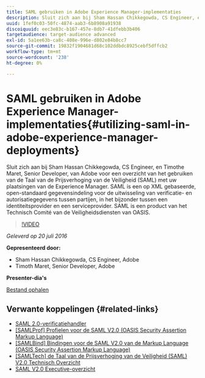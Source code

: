 ```yaml
---
title: SAML gebruiken in Adobe Experience Manager-implementaties
description: Sluit zich aan bij Sham Hassan Chikkegowda, CS Engineer, en Timothe Maret, Senior Developer, van Adobe voor een overzicht van het gebruiken van de Taal van de Prijsverhoging van de Veiligheid (SAML) met uw plaatsingen van de Experience Manager. SAML is een op XML gebaseerde, open-standaard gegevensindeling voor de uitwisseling van verificatie- en autorisatiegegevens tussen partijen, in het bijzonder tussen een identiteitsprovider en een serviceprovider.  SAML is een product van het Technisch Comité van de Veiligheidsdiensten van OASIS.
uuid: 1fef0c03-50fc-4874-aab3-6b8908a91938
discoiquuid: eec3e83c-b167-457e-8db7-41dfebb3b406
targetaudience: target-audience advanced
exl-id: 5a1ee63b-ca8c-408e-996e-d802e84b8cc7
source-git-commit: 19832f1904681d68c102ddbdc8925cebf5dffcb2
workflow-type: tm+mt
source-wordcount: '238'
ht-degree: 0%

---
```


# SAML gebruiken in Adobe Experience Manager-implementaties{#utilizing-saml-in-adobe-experience-manager-deployments}

Sluit zich aan bij Sham Hassan Chikkegowda, CS Engineer, en Timothe Maret, Senior Developer, van Adobe voor een overzicht van het gebruiken van de Taal van de Prijsverhoging van de Veiligheid (SAML) met uw plaatsingen van de Experience Manager. SAML is een op XML gebaseerde, open-standaard gegevensindeling voor de uitwisseling van verificatie- en autorisatiegegevens tussen partijen, in het bijzonder tussen een identiteitsprovider en een serviceprovider.  SAML is een product van het Technisch Comité van de Veiligheidsdiensten van OASIS.

>[!VIDEO](https://video.tv.adobe.com/v/19299/?quality=9)

*Geleverd op 20 juli 2016*

**Gepresenteerd door:**

* Sham Hassan Chikkegowda, CS Engineer, Adobe
* Timoth Maret, Senior Developer, Adobe

**Presenter-dia&#39;s**

[Bestand ophalen](assets/aem-gems-072016-saml.pdf)

## Verwante koppelingen {#related-links}

* [SAML 2.0-verificatiehandler](https://docs.adobe.com/docs/en/aem/6-2/administer/security/saml-2-0-authenticationhandler.html)
* [[SAMLProf] Profielen voor de SAML V2.0 (OASIS Security Assertion Markup Language)](https://docs.oasis-open.org/security/saml/v2.0/saml-profiles-2.0-os.pdf)
* [[SAMLBind] Bindingen voor de SAML V2.0 van de Markup Language (OASIS Security Assertion Markup Language)](https://docs.oasis-open.org/security/saml/v2.0/saml-bindings-2.0-os.pdf)
* [[SAMLTech] de Taal van de Prijsverhoging van de Veiligheid (SAML) V2.0 Technisch Overzicht](https://www.oasis-open.org/committees/download.php/27819/sstc-saml-tech-overview-2.0-cd-02.pdf)
* [SAML V2.0 Executive-overzicht](https://www.oasis-open.org/committees/download.php/13525/sstc-saml-exec-overview-2.0-cd-01-2col.pdf)